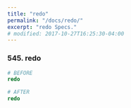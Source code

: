 ```yaml
---
title: "redo"
permalink: "/docs/redo/"
excerpt: "redo Specs."
# modified: 2017-10-27T16:25:30-04:00
---
```

### 545. redo
```ruby
# BEFORE
redo
```
```ruby
# AFTER
redo
```
